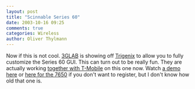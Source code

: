 ```yaml
---
layout: post
title: "Scinnable Series 60"
date: 2003-10-16 09:25
comments: true
categories: Wireless
author: Oliver Thylmann
---
```



Now if this is not cool. [3GLAB](http://www.3glab.com/) is showing off [Trigenix](http://www.trigenix.com/) to allow you to fully customize the Series 60 GUI. This can turn out to be really fun. They are actually working [together with T-Mobile](http://www.trigenix.com/pressroom/pr39.html) on this one now. Watch [a demo here](http://www.trigenix.com/products/demos/trigenix.html) or [here for the 7650](http://www.trigenix.com/flash/Trigenix.swf) if you don't want to register, but I don't know how old that one is.


